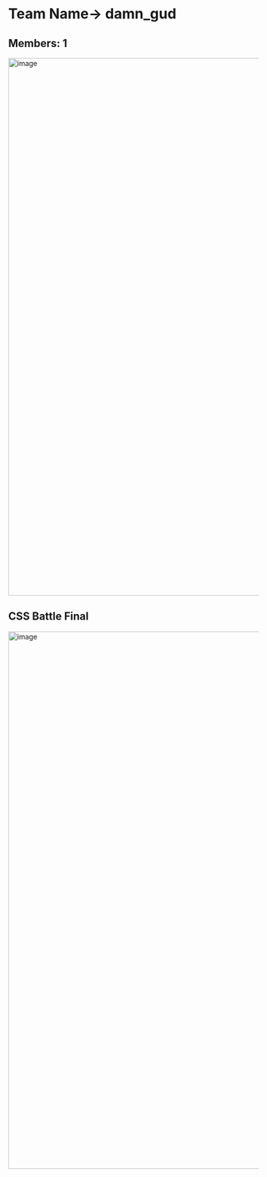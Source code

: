 # Team Name-> damn_gud

## Members: 1

<img width="1080" alt="image" src="https://user-images.githubusercontent.com/100402656/220616759-1a9cee05-dbe8-474d-a28d-94e139cc1358.png">

## CSS Battle Final

<img width="1080" alt="image" src="https://user-images.githubusercontent.com/100402656/220892021-29b043fe-fa55-460f-90cf-27c610108ff5.png">
